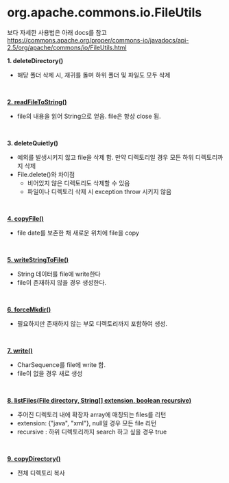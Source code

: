 # org.apache.commons.io.FileUtils

보다 자세한 사용법은 아래 docs를 참고
https://commons.apache.org/proper/commons-io/javadocs/api-2.5/org/apache/commons/io/FileUtils.html


<b> 1. deleteDirectory() </b>
 - 해당 폴더 삭제 시, 재귀를 돌며 하위 폴더 및 파일도 모두 삭제
 
<br>

<b><a href="ReadFileToString.java"> 2.  readFileToString() </a> </b>
 - file의 내용을 읽어 String으로 얻음. file은 항상 close 됨.
<br>

<b> 3. deleteQuietly() </b>
 - 예외를 발생시키지 않고 file을 삭제 함. 만약 디렉토리일 경우 모든 하위 디렉토리까지 삭제
 - File.delete()와 차이점
 	- 비어있지 않은 디렉토리도 삭제할 수 있음
 	- 파일이나 디렉토리 삭제 시 exception throw 시키지 않음
<br>

<b> <a href="CopyFile.java"> 4. copyFile() </a> </b>
 - file date를 보존한 채 새로운 위치에 file을 copy
<br>

<b> <a href="WriteStringToFile.java"> 5. writeStringToFile() </a> </b>
 - String 데이터를 file에 write한다
 - file이 존재하지 않을 경우 생성한다.
<br>

<b> <a href="ForceMkdir.java"> 6. forceMkdir() </a> </b>
 - 필요하지만 존재하지 않는 부모 디렉토리까지 포함하여 생성. 
<br>

<b> <a href="Write.java"> 7. write() </a> </b>
 - CharSequence를 file에 write 함.
 - file이 없을 경우 새로 생성
<br>

<b> <a href="ListFiles.java"> 8. listFiles(File directory, String[] extension, boolean recursive) </a> </b>
 - 주어진 디렉토리 내에 확장자 array에 매칭되는 files를 리턴
 - extension: {"java", "xml"}, null일 경우 모든 file 리턴
 - recursive : 하위 디렉토리까지 search 하고 싶을 경우 true
<br>

<b> <a href="CopyDirectory.java"> 9. copyDirectory() </a> </b>
 - 전체 디렉토리 복사
<br>